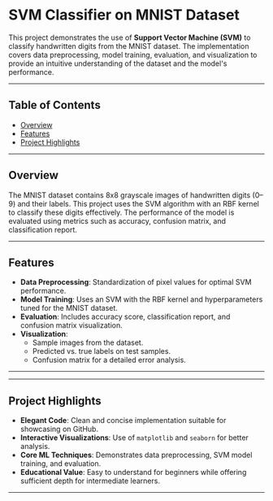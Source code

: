 # SVM Classifier on MNIST Dataset

This project demonstrates the use of **Support Vector Machine (SVM)** to classify handwritten digits from the MNIST dataset. The implementation covers data preprocessing, model training, evaluation, and visualization to provide an intuitive understanding of the dataset and the model's performance.

---

## Table of Contents

- [Overview](#overview)
- [Features](#features)
- [Project Highlights](#project-highlights)

---

## Overview

The MNIST dataset contains 8x8 grayscale images of handwritten digits (0–9) and their labels. This project uses the SVM algorithm with an RBF kernel to classify these digits effectively. The performance of the model is evaluated using metrics such as accuracy, confusion matrix, and classification report.

---

## Features

- **Data Preprocessing**: Standardization of pixel values for optimal SVM performance.
- **Model Training**: Uses an SVM with the RBF kernel and hyperparameters tuned for the MNIST dataset.
- **Evaluation**: Includes accuracy score, classification report, and confusion matrix visualization.
- **Visualization**:
  - Sample images from the dataset.
  - Predicted vs. true labels on test samples.
  - Confusion matrix for a detailed error analysis.

---

---

## Project Highlights

- **Elegant Code**: Clean and concise implementation suitable for showcasing on GitHub.
- **Interactive Visualizations**: Use of `matplotlib` and `seaborn` for better analysis.
- **Core ML Techniques**: Demonstrates data preprocessing, SVM model training, and evaluation.
- **Educational Value**: Easy to understand for beginners while offering sufficient depth for intermediate learners.

---

